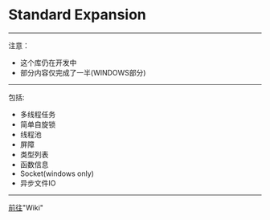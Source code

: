 ﻿# Standard Expansion
---
注意：
* 这个库仍在开发中
* 部分内容仅完成了一半(WINDOWS部分)
---
包括:
* 多线程任务
* 简单自旋锁
* 线程池
* 屏障
* 类型列表
* 函数信息
* Socket(windows only)
* 异步文件IO
---

[前往](https://github.com/NaturalSelect/stdx/wiki)"Wiki"
